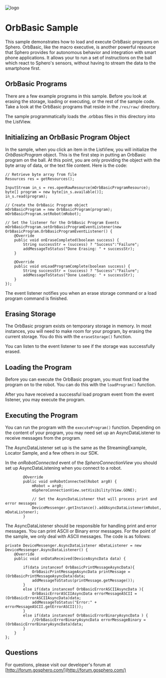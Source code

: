 ![logo](http://update.orbotix.com/developer/sphero-small.png)

# OrbBasic Sample

This sample demonstrates how to load and execute OrbBasic programs on Sphero.  OrbBasic, like the macro executive, is another powerful resource that Sphero provides for autonomous behavior and integration with smart phone applications. It allows your to run a set of instructions on the ball which react to Sphero's sensors, without having to stream the data to the smartphone first.

## OrbBasic Programs

There are a few example programs in this sample.  Before you look at erasing the storage, loading or executing, or the rest of the sample code.  Take a look at the OrbBasic programs that reside in the `/res/raw/` directory.

The sample programmatically loads the .orbbas files in this directory into the ListView.

## Initializing an OrbBasic Program Object

In the sample, when you click an item in the ListView, you will initialize the *OrbBasicProgram* object.  This is the first step in putting an OrbBasic program on the ball.  At this point, you are only providing the object with the byte array of data, or the text file content.  Here is the code:

	// Retrieve byte array from file
	Resources res = getResources();
	
	InputStream in_s = res.openRawResource(mOrbBasicProgramResource);
	byte[] program = new byte[in_s.available()];
	in_s.read(program);
	
	// Create the OrbBasic Program object
	mOrbBasicProgram = new OrbBasicProgram(program);
	mOrbBasicProgram.setRobot(mRobot);
	
	// Set the listener for the OrbBasic Program Events
	mOrbBasicProgram.setOrbBasicProgramEventListener(new OrbBasicProgram.OrbBasicProgramEventListener() {
	    @Override
	    public void onEraseCompleted(boolean success) {
	        String successStr = (success) ? "Success":"Failure";
	        addMessageToStatus("Done Erasing: " + successStr);
	    }
	
	    @Override
	    public void onLoadProgramComplete(boolean success) {
	        String successStr = (success) ? "Success":"Failure";
	        addMessageToStatus("Done Loading: " + successStr);
	    }
	});
                    
The event listener notifies you when an erase storage command or a load program command is finished.  

## Erasing Storage

The OrbBasic program exists on temporary storage in memory.  In most instances, you will need to make room for your program, by erasing the current storage.  You do this with the  `eraseStorage()` function.  

You can listen to the event listener to see if the storage was successfully erased.

## Loading the Program

Before you can execute the OrbBasic program, you must first load the program on to the robot. You can do this with the `loadProgram()` function.  

After you have received a successful load program event from the event listener, you may execute the program.

## Executing the Program

You can run the program with the `executeProgram()` function.  Depending on the content of your program, you may need set up an AsyncDataListener to receive messages from the program.

The AsyncDataListener set up is the same as the StreamingExample, Locator Sample, and a few others in our SDK.

In the *onRobotConnected* event of the *SpheroConnectionView* you should set up AsyncDataListening when you connect to a robot.

			@Override
			public void onRobotConnected(Robot arg0) {
				mRobot = arg0;
				mSpheroConnectionView.setVisibility(View.GONE);

				// Set the AsyncDataListener that will process print and error messages
				DeviceMessenger.getInstance().addAsyncDataListener(mRobot, mDataListener);
			}
			
The AsyncDataListener should be responsible for handling print and error messages.  You can print ASCII or Binary error messages.  For the point of the sample, we only deal with ASCII messages.  The code is as follows:

    private DeviceMessenger.AsyncDataListener mDataListener = new DeviceMessenger.AsyncDataListener() {
        @Override
        public void onDataReceived(DeviceAsyncData data) {

            if(data instanceof OrbBasicPrintMessageAsyncData){
                OrbBasicPrintMessageAsyncData printMessage = (OrbBasicPrintMessageAsyncData)data;
                addMessageToStatus(printMessage.getMessage());
            }
            else if(data instanceof OrbBasicErrorASCIIAsyncData ){
                OrbBasicErrorASCIIAsyncData errorMessageASCII = (OrbBasicErrorASCIIAsyncData)data;
                addMessageToStatus("Error:" + errorMessageASCII.getErrorASCII());
            }
            else if(data instanceof OrbBasicErrorBinaryAsyncData ) {
                //OrbBasicErrorBinaryAsyncData errorMessageBinary = (OrbBasicErrorBinaryAsyncData)data;
            }
        }
    };

## Questions

For questions, please visit our developer's forum at [http://forum.gosphero.com/](http://forum.gosphero.com/)

